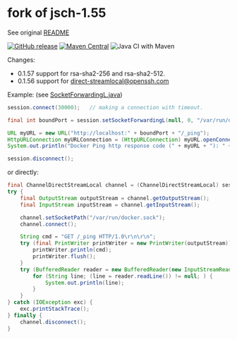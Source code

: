 # fork of jsch-1.55

See original [README](README)

[![GitHub release](https://img.shields.io/github/v/tag/mwiede/jsch.svg)](https://github.com/mwiede/jsch/releases/latest)
[![Maven Central](https://maven-badges.herokuapp.com/maven-central/com.github.mwiede/jsch/badge.svg)](https://maven-badges.herokuapp.com/maven-central/com.github.mwiede/jsch)
![Java CI with Maven](https://github.com/mwiede/jsch/workflows/Java%20CI%20with%20Maven/badge.svg)


Changes:
* 0.1.57 support for rsa-sha2-256 and rsa-sha2-512.
* 0.1.56 support for direct-streamlocal@openssh.com

Example: (see [SocketForwardingL.java](examples/SocketForwardingL.java))
```java
session.connect(30000);   // making a connection with timeout.

final int boundPort = session.setSocketForwardingL(null, 0, "/var/run/docker.sock", null, 1000);

URL myURL = new URL("http://localhost:" + boundPort + "/_ping");
HttpURLConnection myURLConnection = (HttpURLConnection) myURL.openConnection();
System.out.println("Docker Ping http response code (" + myURL + "): " + myURLConnection.getResponseCode());

session.disconnect();
```

or directly:

```java
final ChannelDirectStreamLocal channel = (ChannelDirectStreamLocal) session.openChannel("direct-streamlocal@openssh.com");
try {
    final OutputStream outputStream = channel.getOutputStream();
    final InputStream inputStream = channel.getInputStream();

    channel.setSocketPath("/var/run/docker.sock");
    channel.connect();

    String cmd = "GET /_ping HTTP/1.0\r\n\r\n";
    try (final PrintWriter printWriter = new PrintWriter(outputStream)) {
        printWriter.println(cmd);
        printWriter.flush();
    }
    try (BufferedReader reader = new BufferedReader(new InputStreamReader(inputStream))) {
        for (String line; (line = reader.readLine()) != null; ) {
            System.out.println(line);
        }
    }
} catch (IOException exc) {
    exc.printStackTrace();
} finally {
    channel.disconnect();
}
```        
